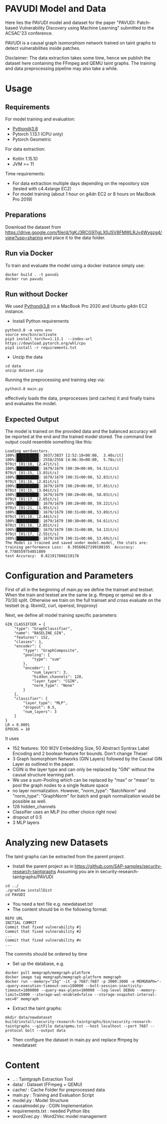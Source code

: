 # PAVUDI Model and Data

Here lies the PAVUDI model and dataset for the paper "PAVUDI: Patch-based Vulnerability Discovery
using Machine Learning" submitted to the ACSAC'23 conference.

PAVUDI is a causal graph isomorphism network trained on taint graphs to detect vulnerabilities inside patches.

Disclaimer: 
The data extraction takes some time, hence we publish the dataset here containing the FFmpeg and QEMU taint graphs.
The training and data preprocessing pipeline may also take a while.

# Usage

## Requirements
For model training and evaluation:
- Python@3.8
- Pytorch 1.13.1 (CPU only)
- Pytorch Geometric

For data extraction:
- Kotlin 1.15.10
- JVM >= 11

Time requirements:
- For data extraction multiple days depending on the repository size (tested with c4.4xlarge EC2)
- For model training (about 1 hour on g4dn EC2 or 8 hours on MacBook Pro 2019)

## Preparations

Download the dataset from https://drive.google.com/file/d/1gKJ3RCG97igLX0JSV8FMWLRJv4Wygzg4/view?usp=sharing and place it to the data folder.

## Run via Docker

To train and evaluate the model using a docker instance simply use:

```
docker build . -t pavudi
docker run pavudi
```

## Run without Docker

We used Python@3.8 on a MacBook Pro 2020 and Ubuntu g4dn EC2 instance.


- Install Python requirements
```
python3.8 -m venv env
source env/bin/activate
pip3 install torch==1.13.1  --index-url https://download.pytorch.org/whl/cpu
pip3 install -r requirements.txt
```

- Unzip the data

```
cd data
unzip dataset.zip
```

Running the preprocessing and training step via:

```
python3.8 main.py
```
effectively loads the data, preprocesses (and caches) it and finally trains and evaluates the model.


## Expected Output
The model is trained on the provided data and the balanced accuracy will be reported at the end and the trained model stored. The command line output could resemble something like this:
```
Loading wordvectors.
100%|██████████| 3037/3037 [2:52:18<00:00,  3.40s/it]
100%|██████████| 2558/2558 [4:06:36<00:00,  5.78s/it]
979it [01:18, 12.47it/s]
100%|██████████| 1679/1679 [00:30<00:00, 54.51it/s]
979it [01:15, 13.03it/s]
100%|██████████| 1679/1679 [00:31<00:00, 52.83it/s]
979it [01:16, 12.81it/s]
100%|██████████| 1679/1679 [00:29<00:00, 57.85it/s]
979it [01:15, 13.04it/s]
100%|██████████| 1679/1679 [00:28<00:00, 58.03it/s]
979it [01:17, 12.65it/s]
100%|██████████| 1679/1679 [00:28<00:00, 59.22it/s]
979it [01:21, 11.95it/s]
100%|██████████| 1679/1679 [00:31<00:00, 53.89it/s]
979it [01:18, 12.44it/s]
100%|██████████| 1679/1679 [00:30<00:00, 54.61it/s]
979it [01:16, 12.85it/s]
100%|██████████| 1679/1679 [00:31<00:00, 54.13it/s]
979it [01:17, 12.55it/s]
100%|██████████| 1679/1679 [00:31<00:00, 53.69it/s]
The Model is trained and saved under model.model, the stats are:
training performance Loss:  0.39560627199108195  Accuracy:  0.7788559754851889
test Accuracy:  0.821917808219178
```

# Configuration and Parameters

First of all in the beginning of main.py we define the trainset and testset. When the train and testset are the same (e.g. ffmpeg or qemu) we do a 70/30 split.
Otherwise we train on the full trainset and cross evaluate on the testset (e.g. libxml2, curl, openssl, tinyproxy) 

Next, we define all model training specific parameters:
```
GIN_CLASSIFIER = {
    "type": "GraphClassifier",
    "name": "BASELINE_GIN",
    "features": 152,
    "classes": 1,
    "encoder": {
        "type": "GraphComposite",
        "pooling": {
            "type": "sum"
        },
        "encoder": {
            "num_layers": 3,
            "hidden_channels": 128,
            "layer_type": "CGIN",
            "norm_type": "None"
        }
    },
    "classifier": {
        "layer_type": "MLP",
        "dropout": 0.5,
        "num_layers": 3
    }
}
LR = 0.0001
EPOCHS = 10
```

It uses 
- 152 features: 100 W2V Embedding Size, 50 Abstract Syntrax Label Encoding and 2 boolean feature for bounds. Don't change These!
- 3 Graph Isomorphism Networks (GIN Layers) followed by the Causal GIN Layer as outlined in the paper.
- CGIN is the layer type and can only be replaced by "GIN" without the causal structure learning part.
- We use a sum-Pooling which can be replaced by "max" or "mean" to pool the graph nodes to a single feature space
- no layer normalization. However, "norm_type": "BatchNorm" and "norm_type": "GraphNorm" for batch and graph normalization would be possible as well.
- 128 hidden_channels
- Classifier uses an MLP (no other choice right now)
- dropout of 0.5
- 3 MLP layers


# Analyzing new Datasets

The taint graphs can be extracted from the parent project.
- Install the parent project as in https://github.com/SAP-samples/security-research-taintgraphs
Assuming you are in security-research-taintgraphs/PAVUDI
```
cd ../
./gradlew installDist
cd PAVUDI
```
- You need a text file e.g. newdataset.txt
- The content should be in the following format:
```
REPO URL
INITIAL COMMIT
Commit that fixed vulnerability #1
Commit that fixed vulnerability #2
...
Commit that fixed vulnerability #n
...
```
The commits should be ordered by time
- Set up the database, e.g.
```
docker pull memgraph/memgraph-platform
docker image tag memgraph/memgraph-platform memgraph
docker run --memory="15g" -it -p 7687:7687 -p 3000:3000 -e MEMGRAPH="--query-execution-timeout-sec=180000 --bolt-session-inactivity-timeout=1800000 --query-max-plans=100000 --log-level DEBUG --memory-limit=15000 --storage-wal-enabled=false --storage-snapshot-interval-sec=0" memgraph
```
- Extract the taint graphs:
```
mkdir data/newdataset
build/install/security-research-taintgraphs/bin/security-research-taintgraphs --gitFile data/qemu.txt --host localhost --port 7687 --protocol bolt --output data
``` 
- Then configure the dataset in main.py and replace ffmpeg by newdataset 
# Content
- .. : Taintgraph Extraction Tool
- data/ : Dataset (FFmpeg + QEMU)
- cache/ : Cache Folder for preprocessed data
- main.py : Training and Evaluation Script
- model.py : Model Structure
- causalmodel.py : CGIN Implementation
- requirements.txt : needed Python libs
- word2vec.py : Word2Vec model management



